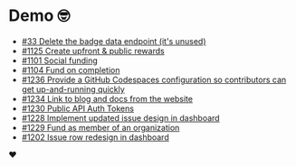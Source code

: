 # Demo 🤓

<!-- POLAR type=issues id=jlaerbca org=polarsource repo=polar limit=10 sort=recently_updated -->

* [#33 Delete the badge data endpoint (it's unused)](https://github.com/polarsource/polar/issues/33)
* [#1125 Create upfront & public rewards](https://github.com/polarsource/polar/issues/1125)
* [#1101 Social funding](https://github.com/polarsource/polar/issues/1101)
* [#1104 Fund on completion ](https://github.com/polarsource/polar/issues/1104)
* [#1236 Provide a GitHub Codespaces configuration so contributors can get up-and-running quickly](https://github.com/polarsource/polar/issues/1236)
* [#1234 Link to blog and docs from the website](https://github.com/polarsource/polar/issues/1234)
* [#1230 Public API Auth Tokens](https://github.com/polarsource/polar/issues/1230)
* [#1228 Implement updated issue design in dashboard](https://github.com/polarsource/polar/issues/1228)
* [#1229 Fund as member of an organization](https://github.com/polarsource/polar/issues/1229)
* [#1202 Issue row redesign in dashboard](https://github.com/polarsource/polar/issues/1202)

<!-- POLAR-END id=jlaerbca -->

❤️